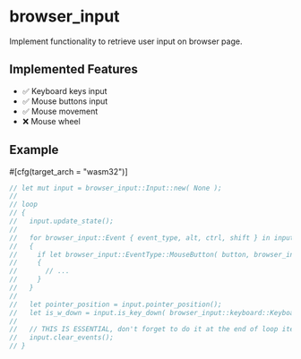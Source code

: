 # browser_input

Implement functionality to retrieve user input on browser page.

## Implemented Features

- ✅ Keyboard keys input
- ✅ Mouse buttons input
- ✅ Mouse movement
- ❌ Mouse wheel

## Example

#[cfg(target_arch = "wasm32")]
```rust
// let mut input = browser_input::Input::new( None );
//
// loop
// {
//   input.update_state();
//
//   for browser_input::Event { event_type, alt, ctrl, shift } in input.event_queue().as_slice()
//   {
//     if let browser_input::EventType::MouseButton( button, browser_input::Action::Press ) = event_type
//     {
//       // ...
//     }
//   }
//
//   let pointer_position = input.pointer_position();
//   let is_w_down = input.is_key_down( browser_input::keyboard::KeyboardKey::KeyW );
//
//   // THIS IS ESSENTIAL, don't forget to do it at the end of loop iteration
//   input.clear_events();
// }
```
